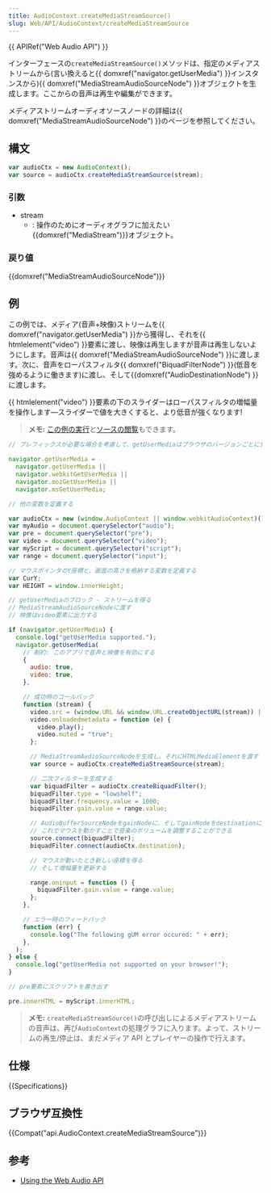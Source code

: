 ```yaml
---
title: AudioContext.createMediaStreamSource()
slug: Web/API/AudioContext/createMediaStreamSource
---
```


{{ APIRef("Web Audio API") }}

インターフェースの`createMediaStreamSource()`メソッドは、指定のメディアストリームから(言い換えると{{ domxref("navigator.getUserMedia") }}インスタンスから){{ domxref("MediaStreamAudioSourceNode") }}オブジェクトを生成します。ここからの音声は再生や編集ができます。

メディアストリームオーディオソースノードの詳細は{{ domxref("MediaStreamAudioSourceNode") }}のページを参照してください。

## 構文

```js
var audioCtx = new AudioContext();
var source = audioCtx.createMediaStreamSource(stream);
```

### 引数

- stream
  - : 操作のためにオーディオグラフに加えたい{{domxref("MediaStream")}}オブジェクト。

### 戻り値

{{domxref("MediaStreamAudioSourceNode")}}

## 例

この例では、メディア(音声+映像)ストリームを{{ domxref("navigator.getUserMedia") }}から獲得し、それを{{ htmlelement("video") }}要素に渡し、映像は再生しますが音声は再生しないようにします。音声は{{ domxref("MediaStreamAudioSourceNode") }}に渡します。次に、音声をローパスフィルタ{{ domxref("BiquadFilterNode") }}(低音を強めるように働きます)に渡し、そして{{domxref("AudioDestinationNode") }}に渡します。

{{ htmlelement("video") }}要素の下のスライダーはローパスフィルタの増幅量を操作します—スライダーで値を大きくすると、より低音が強くなります!

> **メモ:** [この例の実行](http://mdn.github.io/stream-source-buffer/)と[ソースの閲覧](https://github.com/mdn/stream-source-buffer)もできます。

```js
// プレフィックスが必要な場合を考慮して、getUserMediaはブラウザのバージョンごとに分ける

navigator.getUserMedia =
  navigator.getUserMedia ||
  navigator.webkitGetUserMedia ||
  navigator.mozGetUserMedia ||
  navigator.msGetUserMedia;

// 他の変数を定義する

var audioCtx = new (window.AudioContext || window.webkitAudioContext)();
var myAudio = document.querySelector("audio");
var pre = document.querySelector("pre");
var video = document.querySelector("video");
var myScript = document.querySelector("script");
var range = document.querySelector("input");

// マウスポインタのY座標と、画面の高さを格納する変数を定義する
var CurY;
var HEIGHT = window.innerHeight;

// getUserMediaのブロック - ストリームを得る
// MediaStreamAudioSourceNodeに渡す
// 映像はvideo要素に出力する

if (navigator.getUserMedia) {
  console.log("getUserMedia supported.");
  navigator.getUserMedia(
    // 制約: このアプリで音声と映像を有効にする
    {
      audio: true,
      video: true,
    },

    // 成功時のコールバック
    function (stream) {
      video.src = (window.URL && window.URL.createObjectURL(stream)) || stream;
      video.onloadedmetadata = function (e) {
        video.play();
        video.muted = "true";
      };

      // MediaStreamAudioSourceNodeを生成し、それにHTMLMediaElementを渡す
      var source = audioCtx.createMediaStreamSource(stream);

      // 二次フィルターを生成する
      var biquadFilter = audioCtx.createBiquadFilter();
      biquadFilter.type = "lowshelf";
      biquadFilter.frequency.value = 1000;
      biquadFilter.gain.value = range.value;

      // AudioBufferSourceNodeをgainNodeに、そしてgainNodeをdestinationに接続する
      // これでマウスを動かすことで音楽のボリュームを調整することができる
      source.connect(biquadFilter);
      biquadFilter.connect(audioCtx.destination);

      // マウスが動いたとき新しい座標を得る
      // そして増幅量を更新する

      range.oninput = function () {
        biquadFilter.gain.value = range.value;
      };
    },

    // エラー時のフィードバック
    function (err) {
      console.log("The following gUM error occured: " + err);
    },
  );
} else {
  console.log("getUserMedia not supported on your browser!");
}

// pre要素にスクリプトを書き出す

pre.innerHTML = myScript.innerHTML;
```

> **メモ:** `createMediaStreamSource()`の呼び出しによるメディアストリームの音声は、再び`AudioContext`の処理グラフに入ります。よって、ストリームの再生/停止は、まだメディア API とプレイヤーの操作で行えます。

## 仕様

{{Specifications}}

## ブラウザ互換性

{{Compat("api.AudioContext.createMediaStreamSource")}}

## 参考

- [Using the Web Audio API](/ja/docs/Web_Audio_API/Using_Web_Audio_API)
